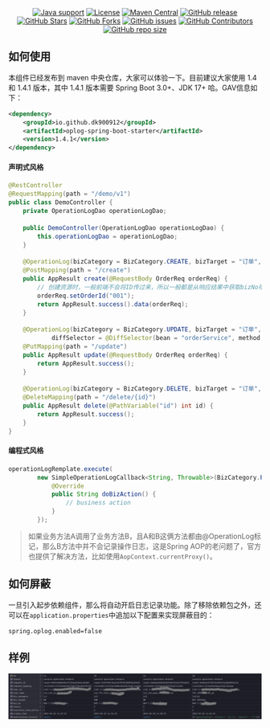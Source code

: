<p align="center">
<a href="https://openjdk.java.net/"><img src="https://img.shields.io/badge/Java-8+-green?logo=java&logoColor=white" alt="Java support"></a>
<a href="https://www.apache.org/licenses/LICENSE-2.0.html"><img src="https://img.shields.io/github/license/dk900912/oplog-spring-boot?color=4D7A97&logo=apache" alt="License"></a>
<a href="https://search.maven.org/search?q=a:oplog-spring-boot-starter"><img src="https://img.shields.io/maven-central/v/io.github.dk900912/oplog-spring-boot-starter?logo=apache-maven" alt="Maven Central"></a>
<a href="https://github.com/dk900912/oplog-spring-boot/releases"><img src="https://img.shields.io/github/release/dk900912/oplog-spring-boot.svg" alt="GitHub release"></a>
<a href="https://github.com/dk900912/oplog-spring-boot/stargazers"><img src="https://img.shields.io/github/stars/dk900912/oplog-spring-boot" alt="GitHub Stars"></a>
<a href="https://github.com/dk900912/oplog-spring-boot/fork"><img src="https://img.shields.io/github/forks/dk900912/oplog-spring-boot" alt="GitHub Forks"></a>
<a href="https://github.com/dk900912/oplog-spring-boot/issues"><img src="https://img.shields.io/github/issues/dk900912/oplog-spring-boot" alt="GitHub issues"></a>
<a href="https://github.com/dk900912/oplog-spring-boot/graphs/contributors"><img src="https://img.shields.io/github/contributors/dk900912/oplog-spring-boot" alt="GitHub Contributors"></a>
<a href="https://github.com/dk900912/oplog-spring-boot"><img src="https://img.shields.io/github/repo-size/dk900912/oplog-spring-boot" alt="GitHub repo size"></a>
</p>

## 如何使用
本组件已经发布到 maven 中央仓库，大家可以体验一下。目前建议大家使用 1.4 和 1.4.1 版本，其中 1.4.1 版本需要 Spring Boot 3.0+、JDK 17+ 哈。GAV信息如下：
```xml
<dependency>
	<groupId>io.github.dk900912</groupId>
	<artifactId>oplog-spring-boot-starter</artifactId>
	<version>1.4.1</version>
</dependency>
```
#### 声明式风格
```java
@RestController
@RequestMapping(path = "/demo/v1")
public class DemoController {
    private OperationLogDao operationLogDao;

    public DemoController(OperationLogDao operationLogDao) {
        this.operationLogDao = operationLogDao;
    }

    @OperationLog(bizCategory = BizCategory.CREATE, bizTarget = "订单", bizNo = "#appResult.data.orderId")
    @PostMapping(path = "/create")
    public AppResult create(@RequestBody OrderReq orderReq) {
        // 创建资源时，一般前端不会将ID传过来，所以一般都是从响应结果中获取bizNo哈
        orderReq.setOrderId("001");
        return AppResult.success().data(orderReq);
    }

    @OperationLog(bizCategory = BizCategory.UPDATE, bizTarget = "订单", bizNo = "#orderReq.orderId", 
            diffSelector = @DiffSelector(bean = "orderService", method = "findOrderById", param = "#orderReq.orderId"))
    @PutMapping(path = "/update")
    public AppResult update(@RequestBody OrderReq orderReq) {
        return AppResult.success();
    }

    @OperationLog(bizCategory = BizCategory.DELETE, bizTarget = "订单", bizNo = "#id")
    @DeleteMapping(path = "/delete/{id}")
    public AppResult delete(@PathVariable("id") int id) {
        return AppResult.success();
    }
}
```
#### 编程式风格
```java
operationLogRemplate.execute(
        new SimpleOperationLogCallback<String, Throwable>(BizCategory.PLACE_ORDER, "订单", "order-123456") {
            @Override
            public String doBizAction() {
                // business action
            }
        });
```
> 如果业务方法A调用了业务方法B，且A和B这俩方法都由@OperationLog标记，那么B方法中并不会记录操作日志，这是Spring AOP的老问题了，官方也提供了解决方法，比如使用`AopContext.currentProxy()`。
## 如何屏蔽
一旦引入起步依赖组件，那么将自动开启日志记录功能。除了移除依赖包之外，还可以在`application.properties`中追加以下配置来实现屏蔽目的：
```
spring.oplog.enabled=false
```
## 样例

![sample](doc/sample.png)